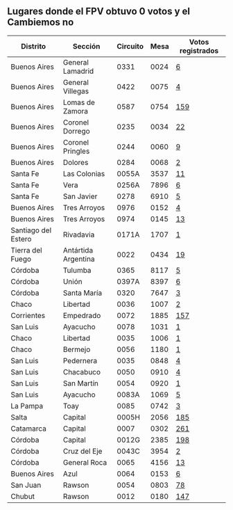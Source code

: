 ## Lugares donde el FPV obtuvo 0 votos y el Cambiemos no

Distrito | Sección | Circuito | Mesa | Votos registrados
 --- | --- | --- | --- | ---
Buenos Aires | General Lamadrid | 0331 | 0024 | [6](http://www.resultados.gob.ar/bltgetelegr/02/044/0331/020440331_0024.htm)
Buenos Aires | General Villegas | 0422 | 0075 | [4](http://www.resultados.gob.ar/bltgetelegr/02/055/0422/020550422_0075.htm)
Buenos Aires | Lomas de Zamora | 0587 | 0754 | [159](http://www.resultados.gob.ar/bltgetelegr/02/070/0587/020700587_0754.htm)
Buenos Aires | Coronel Dorrego | 0235 | 0034 | [22](http://www.resultados.gob.ar/bltgetelegr/02/025/0235/020250235_0034.htm)
Buenos Aires | Coronel Pringles | 0244 | 0060 | [9](http://www.resultados.gob.ar/bltgetelegr/02/026/0244/020260244_0060.htm)
Buenos Aires | Dolores | 0284 | 0068 | [2](http://www.resultados.gob.ar/bltgetelegr/02/033/0284/020330284_0068.htm)
Santa Fe | Las Colonias | 0055A | 3537 | [11](http://www.resultados.gob.ar/bltgetelegr/21/011/0055A/210110055A3537.htm)
Santa Fe | Vera | 0256A | 7896 | [6](http://www.resultados.gob.ar/bltgetelegr/21/022/0256A/210220256A7896.htm)
Santa Fe | San Javier | 0278 | 6910 | [5](http://www.resultados.gob.ar/bltgetelegr/21/017/0278/210170278_6910.htm)
Buenos Aires | Tres Arroyos | 0976 | 0152 | [4](http://www.resultados.gob.ar/bltgetelegr/02/117/0976/021170976_0152.htm)
Buenos Aires | Tres Arroyos | 0974 | 0145 | [13](http://www.resultados.gob.ar/bltgetelegr/02/117/0974/021170974_0145.htm)
Santiago del Estero | Rivadavia | 0171A | 1707 | [1](http://www.resultados.gob.ar/bltgetelegr/22/020/0171A/220200171A1707.htm)
Tierra del Fuego | Antártida Argentina | 0022 | 0434 | [19](http://www.resultados.gob.ar/bltgetelegr/24/003/0022/240030022_0434.htm)
Córdoba | Tulumba | 0365 | 8117 | [5](http://www.resultados.gob.ar/bltgetelegr/04/025/0365/040250365_8117.htm)
Córdoba | Unión | 0397A | 8397 | [6](http://www.resultados.gob.ar/bltgetelegr/04/026/0397A/040260397A8397.htm)
Córdoba | Santa María | 0320 | 7647 | [3](http://www.resultados.gob.ar/bltgetelegr/04/021/0320/040210320_7647.htm)
Chaco | Libertad | 0036 | 1007 | [2](http://www.resultados.gob.ar/bltgetelegr/06/003/0036/060030036_1007.htm)
Corrientes | Empedrado | 0072 | 1885 | [157](http://www.resultados.gob.ar/bltgetelegr/05/012/0072/050120072_1885.htm)
San Luis | Ayacucho | 0078 | 1031 | [1](http://www.resultados.gob.ar/bltgetelegr/19/007/0078/190070078_1031.htm)
Chaco | Libertad | 0035 | 1006 | [1](http://www.resultados.gob.ar/bltgetelegr/06/003/0035/060030035_1006.htm)
Chaco | Bermejo | 0056 | 1180 | [1](http://www.resultados.gob.ar/bltgetelegr/06/007/0056/060070056_1180.htm)
San Luis | Pedernera | 0035 | 0848 | [4](http://www.resultados.gob.ar/bltgetelegr/19/003/0035/190030035_0848.htm)
San Luis | Chacabuco | 0050 | 0910 | [4](http://www.resultados.gob.ar/bltgetelegr/19/004/0050/190040050_0910.htm)
San Luis | San Martín | 0054 | 0920 | [1](http://www.resultados.gob.ar/bltgetelegr/19/005/0054/190050054_0920.htm)
San Luis | Ayacucho | 0083A | 1069 | [5](http://www.resultados.gob.ar/bltgetelegr/19/007/0083A/190070083A1069.htm)
La Pampa | Toay | 0085 | 0742 | [3](http://www.resultados.gob.ar/bltgetelegr/11/020/0085/110200085_0742.htm)
Salta | Capital | 0005H | 2056 | [185](http://www.resultados.gob.ar/bltgetelegr/17/001/0005H/170010005H2056.htm)
Catamarca | Capital | 0007 | 0302 | [261](http://www.resultados.gob.ar/bltgetelegr/03/001/0007/030010007_0302.htm)
Córdoba | Capital | 0012G | 2385 | [198](http://www.resultados.gob.ar/bltgetelegr/04/001/0012G/040010012G2385.htm)
Córdoba | Cruz del Eje | 0043C | 3954 | [2](http://www.resultados.gob.ar/bltgetelegr/04/004/0043C/040040043C3954.htm)
Córdoba | General Roca | 0065 | 4156 | [13](http://www.resultados.gob.ar/bltgetelegr/04/005/0065/040050065_4156.htm)
Buenos Aires | Azul | 0064 | 0153 | [6](http://www.resultados.gob.ar/bltgetelegr/02/006/0064/020060064_0153.htm)
San Juan | Rawson | 0054 | 0803 | [78](http://www.resultados.gob.ar/bltgetelegr/18/006/0054/180060054_0803.htm)
Chubut | Rawson | 0012 | 0180 | [147](http://www.resultados.gob.ar/bltgetelegr/07/001/0012/070010012_0180.htm)